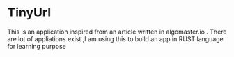 # TinyUrl
This is an application inspired from an article written in algomaster.io . There are lot of appliations exist ,I am using this to build an app in RUST language for learning purpose
